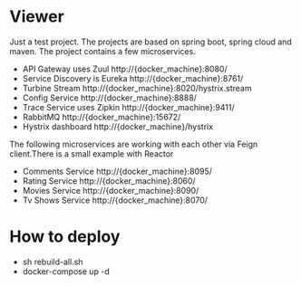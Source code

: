 # Viewer
Just a test project. The projects are based on spring boot, spring cloud and maven.
The project contains a few microservices.

* API Gateway uses Zuul http://{docker_machine}:8080/
* Service Discovery is Eureka http://{docker_machine}:8761/
* Turbine Stream http://{docker_machine}:8020/hystrix.stream
* Config Service http://{docker_machine}:8888/
* Trace Service uses Zipkin http://{docker_machine}:9411/
* RabbitMQ http://{docker_machine}:15672/
* Hystrix dashboard http://{docker_machine}/hystrix

The following microservices are working with each other via Feign client.There is a small example with Reactor

* Comments Service http://{docker_machine}:8095/
* Rating Service http://{docker_machine}:8060/
* Movies Service http://{docker_machine}:8090/
* Tv Shows Service http://{docker_machine}:8070/

# How to deploy
* sh rebuild-all.sh
* docker-compose up -d
